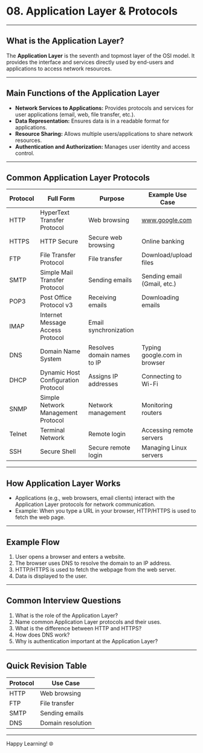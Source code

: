 # 08. Application Layer & Protocols

---

## What is the Application Layer?

The **Application Layer** is the seventh and topmost layer of the OSI model. It provides the interface and services directly used by end-users and applications to access network resources.

---

## Main Functions of the Application Layer

- **Network Services to Applications:** Provides protocols and services for user applications (email, web, file transfer, etc.).
- **Data Representation:** Ensures data is in a readable format for applications.
- **Resource Sharing:** Allows multiple users/applications to share network resources.
- **Authentication and Authorization:** Manages user identity and access control.

---

## Common Application Layer Protocols

| Protocol | Full Form                  | Purpose                    | Example Use Case           |
|----------|----------------------------|----------------------------|----------------------------|
| HTTP     | HyperText Transfer Protocol| Web browsing               | www.google.com             |
| HTTPS    | HTTP Secure                | Secure web browsing        | Online banking             |
| FTP      | File Transfer Protocol     | File transfer              | Download/upload files      |
| SMTP     | Simple Mail Transfer Protocol | Sending emails           | Sending email (Gmail, etc.)|
| POP3     | Post Office Protocol v3    | Receiving emails           | Downloading emails         |
| IMAP     | Internet Message Access Protocol | Email synchronization |
| DNS      | Domain Name System         | Resolves domain names to IP| Typing google.com in browser|
| DHCP     | Dynamic Host Configuration Protocol | Assigns IP addresses  | Connecting to Wi-Fi        |
| SNMP     | Simple Network Management Protocol | Network management     | Monitoring routers         |
| Telnet   | Terminal Network           | Remote login               | Accessing remote servers   |
| SSH      | Secure Shell               | Secure remote login        | Managing Linux servers     |

---

## How Application Layer Works

- Applications (e.g., web browsers, email clients) interact with the Application Layer protocols for network communication.
- Example: When you type a URL in your browser, HTTP/HTTPS is used to fetch the web page.

---

## Example Flow

1. User opens a browser and enters a website.
2. The browser uses DNS to resolve the domain to an IP address.
3. HTTP/HTTPS is used to fetch the webpage from the web server.
4. Data is displayed to the user.

---

## Common Interview Questions

1. What is the role of the Application Layer?
2. Name common Application Layer protocols and their uses.
3. What is the difference between HTTP and HTTPS?
4. How does DNS work?
5. Why is authentication important at the Application Layer?

---

## Quick Revision Table

| Protocol | Use Case         |
|----------|------------------|
| HTTP     | Web browsing     |
| FTP      | File transfer    |
| SMTP     | Sending emails   |
| DNS      | Domain resolution|

---

Happy Learning! 🌐
